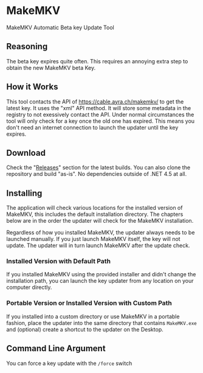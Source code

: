 # MakeMKV

MakeMKV Automatic Beta key Update Tool

## Reasoning

The beta key expires quite often.
This requires an annoying extra step to obtain the new MakeMKV beta Key.

## How it Works

This tool contacts the API of https://cable.ayra.ch/makemkv/ to get the latest key. It uses the "xml" API method.
It will store some metadata in the registry to not exessively contact the API.
Under normal circumstances the tool will only check for a key once the old one has expired.
This means you don't need an internet connection to launch the updater until the key expires.

## Download

Check the "[Releases](https://github.com/AyrA/MakeMKV/releases)" section for the latest builds.
You can also clone the repository and build "as-is".
No dependencies outside of .NET 4.5 at all.

## Installing

The application will check various locations for the installed version of MakeMKV, this includes the default installation directory.
The chapters below are in the order the updater will check for the MakeMKV installation.

Regardless of how you installed MakeMKV, the updater always needs to be launched manually.
If you just launch MakeMKV itself, the key will not update.
The updater will in turn launch MakeMKV after the update check.

### Installed Version with Default Path

If you installed MakeMKV using the provided installer and didn't change the installation path,
you can launch the key updater from any location on your computer directly.

### Portable Version or Installed Version with Custom Path

If you installed into a custom directory or use MakeMKV in a portable fashion,
place the updater into the same directory that contains `MakeMKV.exe` and (optional) create a shortcut to the updater on the Desktop.

## Command Line Argument

You can force a key update with the `/force` switch
